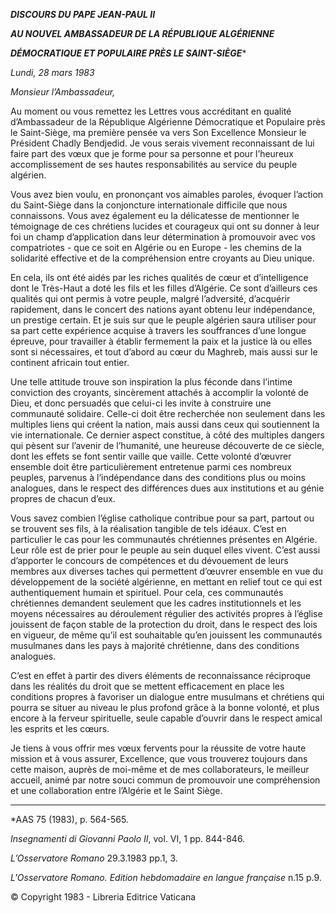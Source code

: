 ***DISCOURS DU PAPE JEAN-PAUL II***

***AU NOUVEL AMBASSADEUR DE LA RÉPUBLIQUE ALGÉRIENNE***

***DÉMOCRATIQUE ET POPULAIRE PRÈS LE SAINT-SIÈGE****

*Lundi, 28 mars 1983*

*Monsieur l’Ambassadeur,*

Au moment ou vous remettez les Lettres vous accréditant en qualité d’Ambassadeur de la République Algérienne Démocratique et Populaire près le Saint-Siège, ma première pensée va vers Son Excellence Monsieur le Président Chadly Bendjedid. Je vous serais vivement reconnaissant de lui faire part des vœux que je forme pour sa personne et pour l’heureux accomplissement de ses hautes responsabilités au service du peuple algérien.

Vous avez bien voulu, en prononçant vos aimables paroles, évoquer l’action du Saint-Siège dans la conjoncture internationale difficile que nous connaissons. Vous avez également eu la délicatesse de mentionner le témoignage de ces chrétiens lucides et courageux qui ont su donner à leur foi un champ d’application dans leur détermination à promouvoir avec vos compatriotes - que ce soit en Algérie ou en Europe - les chemins de la solidarité effective et de la compréhension entre croyants au Dieu unique.

En cela, ils ont été aidés par les riches qualités de cœur et d’intelligence dont le Très-Haut a doté les fils et les filles d’Algérie. Ce sont d’ailleurs ces qualités qui ont permis à votre peuple, malgré l’adversité, d’acquérir rapidement, dans le concert des nations ayant obtenu leur indépendance, un prestige certain. Et je suis sur que le peuple algérien saura utiliser pour sa part cette expérience acquise à travers les souffrances d’une longue épreuve, pour travailler à établir fermement la paix et la justice là ou elles sont si nécessaires, et tout d’abord au cœur du Maghreb, mais aussi sur le continent africain tout entier.

Une telle attitude trouve son inspiration la plus féconde dans l’intime conviction des croyants, sincèrement attachés à accomplir la volonté de Dieu, et donc persuadés que celui-ci les invite à construire une communauté solidaire. Celle-ci doit être recherchée non seulement dans les multiples liens qui créent la nation, mais aussi dans ceux qui soutiennent la vie internationale. Ce dernier aspect constitue, à côté des multiples dangers qui pèsent sur l’avenir de l’humanité, une heureuse découverte de ce siècle, dont les effets se font sentir vaille que vaille. Cette volonté d’œuvrer ensemble doit être particulièrement entretenue parmi ces nombreux peuples, parvenus à l’indépendance dans des conditions plus ou moins analogues, dans le respect des différences dues aux institutions et au génie propres de chacun d’eux.

Vous savez combien l’église catholique contribue pour sa part, partout ou se trouvent ses fils, à la réalisation tangible de tels idéaux. C’est en particulier le cas pour les communautés chrétiennes présentes en Algérie. Leur rôle est de prier pour le peuple au sein duquel elles vivent. C’est aussi d’apporter le concours de compétences et du dévouement de leurs membres aux diverses taches qui permettent d’œuvrer ensemble en vue du développement de la société algérienne, en mettant en relief tout ce qui est authentiquement humain et spirituel. Pour cela, ces communautés chrétiennes demandent seulement que les cadres institutionnels et les moyens nécessaires au déroulement régulier des activités propres à l’église jouissent de façon stable de la protection du droit, dans le respect des lois en vigueur, de même qu’il est souhaitable qu’en jouissent les communautés musulmanes dans les pays à majorité chrétienne, dans des conditions analogues.

C’est en effet à partir des divers éléments de reconnaissance réciproque dans les réalités du droit que se mettent efficacement en place les conditions propres à favoriser un dialogue entre musulmans et chrétiens qui pourra se situer au niveau le plus profond grâce à la bonne volonté, et plus encore à la ferveur spirituelle, seule capable d’ouvrir dans le respect amical les esprits et les cœurs.

Je tiens à vous offrir mes vœux fervents pour la réussite de votre haute mission et à vous assurer, Excellence, que vous trouverez toujours dans cette maison, auprès de moi-même et de mes collaborateurs, le meilleur accueil, animé par notre souci commun de promouvoir une compréhension et une collaboration entre l’Algérie et le Saint Siège.

* * *

*AAS 75 (1983), p. 564-565.

*Insegnamenti di Giovanni Paolo II*, vol. VI, 1 pp. 844-846.

*L’Osservatore Romano* 29.3.1983 pp.1, 3.

*L'Osservatore Romano. Edition hebdomadaire en langue française* n.15 p.9.

© Copyright 1983 - Libreria Editrice Vaticana